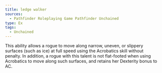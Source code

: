 ```yaml
---
title: ledge walker
sources:
  - Pathfinder Roleplaying Game Pathfinder Unchained
type: Ex
tags:
  - Unchained
---
```


This ability allows a rogue to move along narrow, uneven, or slippery surfaces (such as ice) at full speed using the Acrobatics skill without penalty. In addition, a rogue with this talent is not flat-footed when using Acrobatics to move along such surfaces, and retains her Dexterity bonus to AC.
